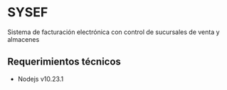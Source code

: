 # SYSEF

Sistema de facturación electrónica con control de sucursales de venta y almacenes

## Requerimientos técnicos
* Nodejs v10.23.1